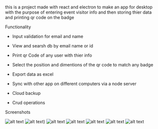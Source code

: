 this is a project made with react and electron to make an app for desktop with the purpose
of entering event visitor info and then storing thier data and printing qr code on the badge 

Functionality 

- Input validation for email and name 

- View and searsh db by email name or id

- Print qr Code of any user with thier info

- Select the position and dimentions of the qr code to match any badge 

- Export data as excel

- Sync with other app on different computers via a node server 

- Cloud backup 

- Crud operations

Screenshots

![alt text](https://i.postimg.cc/yYGC1Fd4/Edit.png)
![alt text](https://i.postimg.cc/CRY62M4Y/excel-Export.png))
![alt text](https://i.postimg.cc/WFQ5ws4B/Qrcode.png)
![alt text](https://i.postimg.cc/p9Lc2076/Searsh.png)
![alt text](https://i.postimg.cc/4K2Ln6RN/Seer.png)
![alt text](https://i.postimg.cc/HcJSMrT0/validation.png)
![alt text](https://i.postimg.cc/jDXkYV8f/Web.png)
